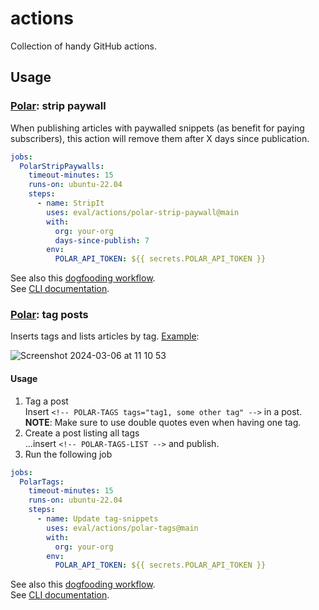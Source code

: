 # actions

Collection of handy GitHub actions.

## Usage

### [Polar](https://polar.sh/): strip paywall

When publishing articles with paywalled snippets (as benefit for paying subscribers), this action will remove them after X days since publication.

``` yaml
jobs:
  PolarStripPaywalls:
    timeout-minutes: 15
    runs-on: ubuntu-22.04
    steps:
      - name: StripIt
        uses: eval/actions/polar-strip-paywall@main
        with:
          org: your-org
          days-since-publish: 7
        env:
          POLAR_API_TOKEN: ${{ secrets.POLAR_API_TOKEN }}
```

See also this [dogfooding workflow](https://github.com/eval/actions/blob/main/.github/workflows/polar-strip-paywall.yml).  
See [CLI documentation](./polar-strip-paywall/README.md).

### [Polar](https://polar.sh/): tag posts

Inserts tags and lists articles by tag. [Example](https://polar.sh/eval/posts/articles-by-tag):

![Screenshot 2024-03-06 at 11 10 53](https://github.com/eval/actions/assets/290596/7e7edd33-e332-4c79-8ed9-00fa8aed25e8)

#### Usage

1. Tag a post  
  Insert `<!-- POLAR-TAGS tags="tag1, some other tag" -->` in a post.  
  **NOTE**: Make sure to use double quotes even when having one tag.
1. Create a post listing all tags  
  ...insert `<!-- POLAR-TAGS-LIST -->` and publish.
1. Run the following job

``` yaml
jobs:
  PolarTags:
    timeout-minutes: 15
    runs-on: ubuntu-22.04
    steps:
      - name: Update tag-snippets
        uses: eval/actions/polar-tags@main
        with:
          org: your-org
        env:
          POLAR_API_TOKEN: ${{ secrets.POLAR_API_TOKEN }}
```

See also this [dogfooding workflow](https://github.com/eval/actions/blob/main/.github/workflows/polar-tags.yml).  
See [CLI documentation](./polar-tags/README.md).
